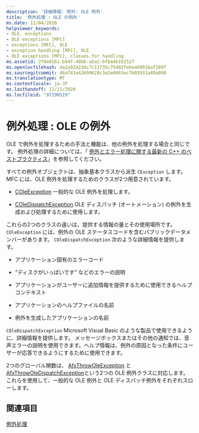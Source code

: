 ```yaml
---
description: '詳細情報: 例外: OLE 例外'
title: '例外処理 : OLE の例外'
ms.date: 11/04/2016
helpviewer_keywords:
- OLE, exceptions
- OLE exceptions [MFC]
- exceptions [MFC], OLE
- exception handling [MFC], OLE
- OLE exceptions [MFC], classes for handling
ms.assetid: 2f8e0161-b94f-48bb-a5a2-6f644b192527
ms.openlocfilehash: da2a92d23dc7c11735c75482febea60916af289f
ms.sourcegitcommit: d6af41e42699628c3e2e6063ec7b03931a49a098
ms.translationtype: MT
ms.contentlocale: ja-JP
ms.lasthandoff: 12/11/2020
ms.locfileid: "97290519"
---
```

# <a name="exceptions-ole-exceptions"></a>例外処理 : OLE の例外

OLE で例外を処理するための手法と機能は、他の例外を処理する場合と同じです。 例外処理の詳細については、「 [例外とエラー処理に関する最新の C++ のベストプラクティス](../cpp/errors-and-exception-handling-modern-cpp.md)」を参照してください。

すべての例外オブジェクトは、抽象基本クラスから派生 `CException` します。 MFC には、OLE 例外を処理するためのクラスが2つ用意されています。

- [COleException](reference/coleexception-class.md) 一般的な OLE 例外を処理します。

- [COleDispatchException](reference/coledispatchexception-class.md) OLE ディスパッチ (オートメーション) の例外を生成および処理するために使用します。

これらの2つのクラスの違いは、提供する情報の量とその使用場所です。 `COleException` には、例外の OLE ステータスコードを含むパブリックデータメンバーがあります。 `COleDispatchException` 次のような詳細情報を提供します。

- アプリケーション固有のエラーコード

- "ディスクがいっぱいです" などのエラーの説明

- アプリケーションがユーザーに追加情報を提供するために使用できるヘルプコンテキスト

- アプリケーションのヘルプファイルの名前

- 例外を生成したアプリケーションの名前

`COleDispatchException` Microsoft Visual Basic のような製品で使用できるように、詳細情報を提供します。 メッセージボックスまたはその他の通知では、音声エラーの説明を使用できます。ヘルプ情報は、例外の原因となった条件にユーザーが応答できるようにするために使用できます。

2つのグローバル関数は、 [AfxThrowOleException](reference/exception-processing.md#afxthrowoleexception) と [AfxThrowOleDispatchException](reference/exception-processing.md#afxthrowoledispatchexception)という2つの OLE 例外クラスに対応します。 これらを使用して、一般的な OLE 例外と OLE ディスパッチ例外をそれぞれスローします。

## <a name="see-also"></a>関連項目

[例外処理](exception-handling-in-mfc.md)

